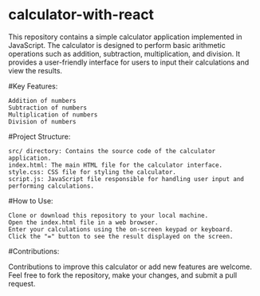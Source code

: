 # calculator-with-react
This repository contains a simple calculator application implemented in JavaScript. The calculator is designed to perform basic arithmetic operations such as addition, subtraction, multiplication, and division. It provides a user-friendly interface for users to input their calculations and view the results.

#Key Features:

    Addition of numbers
    Subtraction of numbers
    Multiplication of numbers
    Division of numbers

#Project Structure:

    src/ directory: Contains the source code of the calculator application.
    index.html: The main HTML file for the calculator interface.
    style.css: CSS file for styling the calculator.
    script.js: JavaScript file responsible for handling user input and performing calculations.

#How to Use:

    Clone or download this repository to your local machine.
    Open the index.html file in a web browser.
    Enter your calculations using the on-screen keypad or keyboard.
    Click the "=" button to see the result displayed on the screen.

#Contributions:

Contributions to improve this calculator or add new features are welcome. Feel free to fork the repository, make your changes, and submit a pull request.
